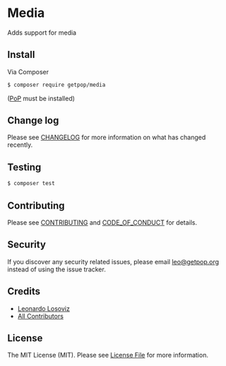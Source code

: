 # Media

<!--
[![Latest Version on Packagist][ico-version]][link-packagist]
[![Software License][ico-license]](LICENSE.md)
[![Build Status][ico-travis]][link-travis]
[![Coverage Status][ico-scrutinizer]][link-scrutinizer]
[![Quality Score][ico-code-quality]][link-code-quality]
[![Total Downloads][ico-downloads]][link-downloads]
-->

Adds support for media


## Install

Via Composer

``` bash
$ composer require getpop/media
```

([PoP](https://github.com/leoloso/PoP) must be installed)

<!--
## Usage

``` php
```
-->

## Change log

Please see [CHANGELOG](CHANGELOG.md) for more information on what has changed recently.

## Testing

``` bash
$ composer test
```

## Contributing

Please see [CONTRIBUTING](CONTRIBUTING.md) and [CODE_OF_CONDUCT](CODE_OF_CONDUCT.md) for details.

## Security

If you discover any security related issues, please email leo@getpop.org instead of using the issue tracker.

## Credits

- [Leonardo Losoviz][link-author]
- [All Contributors][link-contributors]

## License

The MIT License (MIT). Please see [License File](LICENSE.md) for more information.

[ico-version]: https://img.shields.io/packagist/v/getpop/media.svg?style=flat-square
[ico-license]: https://img.shields.io/badge/license-MIT-brightgreen.svg?style=flat-square
[ico-travis]: https://img.shields.io/travis/getpop/media/master.svg?style=flat-square
[ico-scrutinizer]: https://img.shields.io/scrutinizer/coverage/g/getpop/media.svg?style=flat-square
[ico-code-quality]: https://img.shields.io/scrutinizer/g/getpop/media.svg?style=flat-square
[ico-downloads]: https://img.shields.io/packagist/dt/getpop/media.svg?style=flat-square

[link-packagist]: https://packagist.org/packages/getpop/media
[link-travis]: https://travis-ci.org/getpop/media
[link-scrutinizer]: https://scrutinizer-ci.com/g/getpop/media/code-structure
[link-code-quality]: https://scrutinizer-ci.com/g/getpop/media
[link-downloads]: https://packagist.org/packages/getpop/media
[link-author]: https://github.com/leoloso
[link-contributors]: ../../contributors

